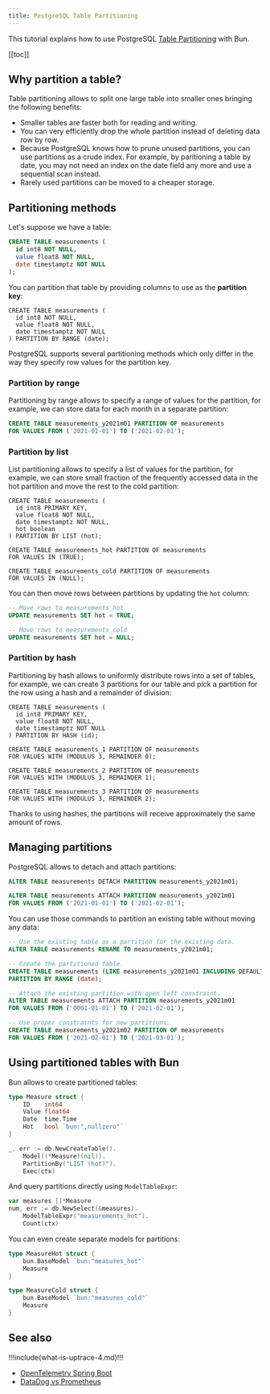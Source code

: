 ```yaml
---
title: PostgreSQL Table Partitioning
---
```


<CoverImage title="PostgreSQL Table Partitioning" />

This tutorial explains how to use PostgreSQL
[Table Partitioning](https://www.postgresql.org/docs/current/ddl-partitioning.html#DDL-PARTITIONING-DECLARATIVE)
with Bun.

[[toc]]

## Why partition a table?

Table partitioning allows to split one large table into smaller ones bringing the following
benefits:

- Smaller tables are faster both for reading and writing.
- You can very efficiently drop the whole partition instead of deleting data row by row.
- Because PostgreSQL knows how to prune unused partitions, you can use partitions as a crude index.
  For example, by paritioning a table by date, you may not need an index on the date field any more
  and use a sequential scan instead.
- Rarely used partitions can be moved to a cheaper storage.

## Partitioning methods

Let's suppose we have a table:

```sql
CREATE TABLE measurements (
  id int8 NOT NULL,
  value float8 NOT NULL,
  date timestamptz NOT NULL
);
```

You can partition that table by providing columns to use as the **partition key**:

```sql{5}
CREATE TABLE measurements (
  id int8 NOT NULL,
  value float8 NOT NULL,
  date timestamptz NOT NULL
) PARTITION BY RANGE (date);
```

PostgreSQL supports several partitioning methods which only differ in the way they specify row
values for the partition key.

### Partition by range

Partitioning by range allows to specify a range of values for the partition, for example, we can
store data for each month in a separate partition:

```sql
CREATE TABLE measurements_y2021m01 PARTITION OF measurements
FOR VALUES FROM ('2021-01-01') TO ('2021-02-01');
```

### Partition by list

List partitioning allows to specify a list of values for the partition, for example, we can store
small fraction of the frequently accessed data in the hot partition and move the rest to the cold
partition:

```sql{5-6,8-9,11-12}
CREATE TABLE measurements (
  id int8 PRIMARY KEY,
  value float8 NOT NULL,
  date timestamptz NOT NULL,
  hot boolean
) PARTITION BY LIST (hot);

CREATE TABLE measurements_hot PARTITION OF measurements
FOR VALUES IN (TRUE);

CREATE TABLE measurements_cold PARTITION OF measurements
FOR VALUES IN (NULL);
```

You can then move rows between partitions by updating the `hot` column:

```sql
-- Move rows to measurements_hot
UPDATE measurements SET hot = TRUE;

-- Move rows to measurements_cold
UPDATE measurements SET hot = NULL;
```

### Partition by hash

Partitioning by hash allows to uniformly distribute rows into a set of tables, for example, we can
create 3 partitions for our table and pick a partition for the row using a hash and a remainder of
division:

```sql{5,7-8,10-11,13-14}
CREATE TABLE measurements (
  id int8 PRIMARY KEY,
  value float8 NOT NULL,
  date timestamptz NOT NULL
) PARTITION BY HASH (id);

CREATE TABLE measurements_1 PARTITION OF measurements
FOR VALUES WITH (MODULUS 3, REMAINDER 0);

CREATE TABLE measurements_2 PARTITION OF measurements
FOR VALUES WITH (MODULUS 3, REMAINDER 1);

CREATE TABLE measurements_3 PARTITION OF measurements
FOR VALUES WITH (MODULUS 3, REMAINDER 2);
```

Thanks to using hashes, the partitions will receive approximately the same amount of rows.

## Managing partitions

PostgreSQL allows to detach and attach partitions:

```sql
ALTER TABLE measurements DETACH PARTITION measurements_y2021m01;

ALTER TABLE measurements ATTACH PARTITION measurements_y2021m01
FOR VALUES FROM ('2021-01-01') TO ('2021-02-01');
```

You can use those commands to partition an existing table without moving any data:

```sql
-- Use the existing table as a partition for the existing data.
ALTER TABLE measurements RENAME TO measurements_y2021m01;

-- Create the partitioned table.
CREATE TABLE measurements (LIKE measurements_y2021m01 INCLUDING DEFAULTS INCLUDING CONSTRAINTS)
PARTITION BY RANGE (date);

-- Attach the existing partition with open left constraint.
ALTER TABLE measurements ATTACH PARTITION measurements_y2021m01
FOR VALUES FROM ('0001-01-01') TO ('2021-02-01');

-- Use proper constraints for new partitions.
CREATE TABLE measurements_y2021m02 PARTITION OF measurements
FOR VALUES FROM ('2021-02-01') TO ('2021-03-01');
```

## Using partitioned tables with Bun

Bun allows to create partitioned tables:

```go
type Measure struct {
	ID	  int64
	Value float64
	Date  time.Time
    Hot   bool `bun:",nullzero"`
}

_, err := db.NewCreateTable().
	Model((*Measure)(nil)).
	PartitionBy("LIST (hot)").
	Exec(ctx)
```

And query partitions directly using `ModelTableExpr`:

```go
var measures []*Measure
num, err := db.NewSelect(&measures).
	ModelTableExpr("measurements_hot").
	Count(ctx)
```

You can even create separate models for partitions:

```go
type MeasureHot struct {
	bun.BaseModel `bun:"measures_hot"`
	Measure
}

type MeasureCold struct {
	bun.BaseModel `bun:"measures_cold"`
	Measure
}
```

## See also

!!!include(what-is-uptrace-4.md)!!!

- [OpenTelemetry Spring Boot](https://uptrace.dev/blog/opentelemetry-spring-boot.html)
- [DataDog vs Prometheus](https://uptrace.dev/blog/datadog-vs-prometheus.html)
